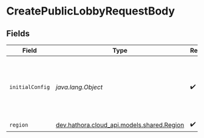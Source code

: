 # CreatePublicLobbyRequestBody


## Fields

| Field                                                                       | Type                                                                        | Required                                                                    | Description                                                                 |
| --------------------------------------------------------------------------- | --------------------------------------------------------------------------- | --------------------------------------------------------------------------- | --------------------------------------------------------------------------- |
| `initialConfig`                                                             | *java.lang.Object*                                                          | :heavy_check_mark:                                                          | User input to initialize the game state. Object must be smaller than 64KB.  |
| `region`                                                                    | [dev.hathora.cloud_api.models.shared.Region](../../models/shared/Region.md) | :heavy_check_mark:                                                          | N/A                                                                         |